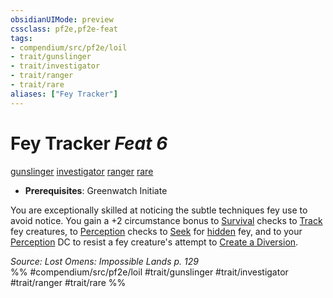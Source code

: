 ```yaml
---
obsidianUIMode: preview
cssclass: pf2e,pf2e-feat
tags:
- compendium/src/pf2e/loil
- trait/gunslinger
- trait/investigator
- trait/ranger
- trait/rare
aliases: ["Fey Tracker"]
---
```

# Fey Tracker  *Feat 6*  
[gunslinger](/rules/traits/gunslinger-g-g.md)  [investigator](/rules/traits/investigator-apg.md)  [ranger](/rules/traits/ranger.md)  [rare](/rules/traits/rare.md)  

- **Prerequisites**: Greenwatch Initiate

You are exceptionally skilled at noticing the subtle techniques fey use to avoid notice. You gain a +2 circumstance bonus to [Survival](/compendium/skills.md#Survival) checks to [Track](/rules/actions/track.md) fey creatures, to [Perception](/compendium/skills.md#Perception) checks to [Seek](/rules/actions/seek.md) for [hidden](/rules/conditions.md#Hidden) fey, and to your [Perception](/compendium/skills.md#Perception) DC to resist a fey creature's attempt to [Create a Diversion](/rules/actions/create-a-diversion.md).

*Source: Lost Omens: Impossible Lands p. 129*  
%% #compendium/src/pf2e/loil #trait/gunslinger #trait/investigator #trait/ranger #trait/rare %%